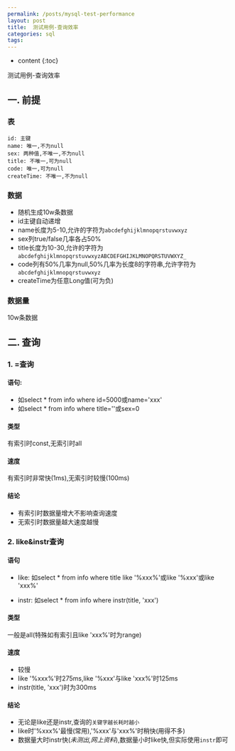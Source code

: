 ```yaml
---
permalink: /posts/mysql-test-performance
layout: post
title:  测试用例-查询效率
categories: sql
tags:
---
```


* content
{:toc}

测试用例-查询效率




## 一. 前提

### 表

	id: 主键
	name: 唯一,不为null
	sex: 两种值,不唯一,不为null
	title: 不唯一,可为null
	code: 唯一,可为null
	createTime: 不唯一,不为null

### 数据

* 随机生成10w条数据
* id主键自动递增
* name长度为5-10,允许的字符为`abcdefghijklmnopqrstuvwxyz`
* sex列true/false几率各占50%
* title长度为10-30,允许的字符为`abcdefghijklmnopqrstuvwxyzABCDEFGHIJKLMNOPQRSTUVWXYZ_ `
* code列有50%几率为null,50%几率为长度8的字符串,允许字符为`abcdefghijklmnopqrstuvwxyz`
* createTime为任意Long值(可为负)

### 数据量
10w条数据

## 二. 查询

### 1. =查询

#### 语句:

* 如select * from info where id=5000或name='xxx'
* 如select * from info where title=''或sex=0

#### 类型
有索引时const,无索引时all

#### 速度
有索引时非常快(1ms),无索引时较慢(100ms)

#### 结论
* 有索引时数据量增大不影响查询速度
* 无索引时数据量越大速度越慢

### 2. like&instr查询

#### 语句

* like: 如select * from info where title like '%xxx%'或like '%xxx'或like 'xxx%'

* instr: 如select * from info where instr(title, 'xxx')

#### 类型
一般是all(特殊如有索引且like 'xxx%'时为range)

#### 速度
* 较慢
* like '%xxx%'时275ms,like '%xxx'与like 'xxx%'时125ms
* instr(title, 'xxx')时为300ms

#### 结论
* 无论是like还是instr,查询的`关键字越长耗时越小`
* like时'%xxx%'最慢(常用),'%xxx'与'xxx%'时稍快(用得不多)
* 数据量大时instr快(*未测出,网上资料*),数据量小时like快,但实际使用`instr`即可

